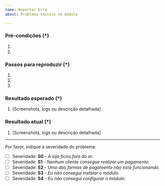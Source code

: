 ```yaml
---
name: Reportar Erro
about: Problema técnico no módulo

---
```


<!---
Os campos marcados com (*) são obrigatórios. Por favor, não remova o modelo.
-->

### Pré-condições (*)
<!---
    Forneça as informações mais detalhadas possíveis sobre o seu ambiente.
    Por exemplo, versão Magento, versão do módulo, versão PHP e MySQL, etc.
-->
1. 
2. 

### Passos para reproduzir (*)
<!---
    É importante fornecer um conjunto de etapas claras para reproduzir esse bug.
    Se relevante, inclua exemplos de código
-->
1. 
2. 
3. 

### Resultado esperado (*)
<!--- Diga-nos o que deve acontecer -->
1. [Screenshots, logs ou descrição detalhada]

### Resultado atual (*)
<!--- Diga-nos o que acontece -->
1. [Screenshots, logs ou descrição detalhada]

---
Por favor, indique a severidade do problema:

- [ ] Severidade: **S0** _- A loja ficou fora do ar._
- [ ] Severidade: **S1** _- Nenhum cliente consegue realizar um pagamento._
- [ ] Severidade: **S2** _- Uma das formas de pagamento não está funcionando._
- [ ] Severidade: **S3** _- Eu não consegui instalar o módulo._
- [ ] Severidade: **S4** _- Eu não consegui configurar o módulo._